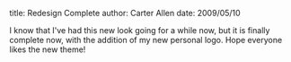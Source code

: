 title: Redesign Complete
author: Carter Allen
date: 2009/05/10

I know that I've had this new look going for a while now, but it is finally complete now, with the addition of my new personal logo. Hope everyone likes the new theme!